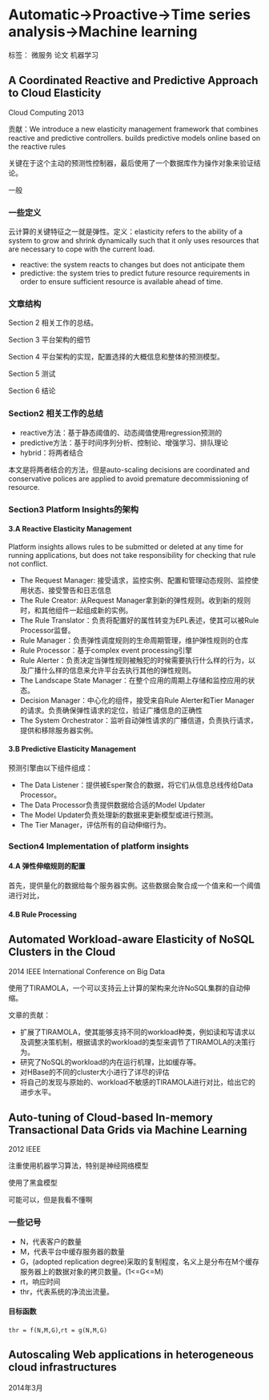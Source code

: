 # Automatic->Proactive->Time series analysis->Machine learning

标签： 微服务 论文 机器学习

## A Coordinated Reactive and Predictive Approach to Cloud Elasticity

Cloud Computing 2013

贡献：We introduce a new elasticity management framework that combines reactive and predictive controllers. builds predictive models online based on the reactive rules

关键在于这个主动的预测性控制器，最后使用了一个数据库作为操作对象来验证结论。

一般

### 一些定义

云计算的关键特征之一就是弹性。定义：elasticity refers to the ability of a system to grow and shrink dynamically such that it only uses resources that are necessary to cope with the current load.

* reactive: the system reacts to changes but does not anticipate them
* predictive: the system tries to predict future resource requirements in order to ensure sufficient resource is available ahead of time.

### 文章结构

Section 2 相关工作的总结。

Section 3 平台架构的细节

Section 4 平台架构的实现，配置选择的大概信息和整体的预测模型。

Section 5 测试

Section 6 结论

### Section2 相关工作的总结

* reactive方法：基于静态阈值的、动态阈值使用regression预测的
* predictive方法：基于时间序列分析、控制论、增强学习、排队理论
* hybrid：将两者结合

本文是将两者结合的方法，但是auto-scaling decisions are coordinated and conservative polices are applied to avoid premature decommissioning of resource.

### Section3 Platform Insights的架构

#### 3.A Reactive Elasticity Management

Platform insights allows rules to be submitted or deleted at any time for running applications, but does not take responsibility for checking that rule not conflict.

* The Request Manager: 接受请求，监控实例、配置和管理动态规则、监控使用状态、接受警告和日志信息
* The Rule Creator: 从Request Manager拿到新的弹性规则。收到新的规则时，和其他组件一起组成新的实例。
* The Rule Translator：负责将配置好的属性转变为EPL表述，使其可以被Rule Processor监督。
* Rule Manager：负责弹性调度规则的生命周期管理，维护弹性规则的仓库
* Rule Processor：基于complex event processing引擎
* Rule Alerter：负责决定当弹性规则被触犯的时候需要执行什么样的行为，以及广播什么样的信息来允许平台去执行其他的弹性规则。
* The Landscape State Manager：在整个应用的周期上存储和监控应用的状态。
* Decision Manager：中心化的组件，接受来自Rule Alerter和Tier Manager的请求。负责确保弹性请求的定位，验证广播信息的正确性
* The System Orchestrator：监听自动弹性请求的广播信道，负责执行请求，提供和移除服务器实例。

#### 3.B Predictive Elasticity Management

预测引擎由以下组件组成：

* The Data Listener：提供被Esper聚合的数据，将它们从信息总线传给Data Processor。
* The Data Processor负责提供数据给合适的Model Updater
* The Model Updater负责处理新的数据来更新模型或进行预测。
* The Tier Manager，评估所有的自动伸缩行为。

### Section4 Implementation of platform insights

#### 4.A 弹性伸缩规则的配置

首先，提供量化的数据给每个服务器实例。这些数据会聚合成一个值来和一个阈值进行对比，

#### 4.B Rule Processing

## Automated Workload-aware Elasticity of NoSQL Clusters in the Cloud

2014 IEEE International Conference on Big Data

使用了TIRAMOLA，一个可以支持云上计算的架构来允许NoSQL集群的自动伸缩。

文章的贡献：

* 扩展了TIRAMOLA，使其能够支持不同的workload种类，例如读和写请求以及调整决策机制，根据请求的workload的类型来调节了TIRAMOLA的决策行为。
* 研究了NoSQL的workload的内在运行机理，比如缓存等。
* 对HBase的不同的cluster大小进行了详尽的评估
* 将自己的发现与原始的、workload不敏感的TIRAMOLA进行对比，给出它的进步水平。

## Auto-tuning of Cloud-based In-memory Transactional Data Grids via Machine Learning

2012 IEEE

注重使用机器学习算法，特别是神经网络模型

使用了黑盒模型

可能可以，但是我看不懂啊

### 一些记号

* N，代表客户的数量
* M，代表平台中缓存服务器的数量
* G，(adopted replication degree)采取的复制程度，名义上是分布在M个缓存服务器上的数据对象的拷贝数量。(1<=G<=M)
* rt，响应时间
* thr，代表系统的净流出流量。

#### 目标函数

`thr = f(N,M,G)`,`rt = g(N,M,G)`

## Autoscaling Web applications in heterogeneous cloud infrastructures

2014年3月